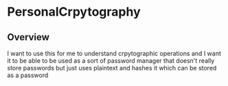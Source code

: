 # PersonalCrpytography

## Overview

I want to use this for me to understand crpytographic operations and I want it to be able to be used as a sort of password manager that doesn't really store passwords but just uses plaintext and hashes it which can be stored as a password
